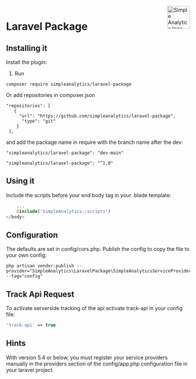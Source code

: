 <a href="https://simpleanalytics.com/?ref=github.com/simpleanalytics/django-plugin">
  <img src="https://assets.simpleanalytics.com/images/logos/logo-github-readme.png" alt="Simple Analytics logo" align="right" height="62" />
</a>

# Laravel Package

## Installing it

Install the plugin:

1. Run
```console
composer require simpleanalytics/laravel-package
```

Or add repositories in composer.json

```
"repositories": [
   {
     "url": "https://github.com/simpleanalytics/laravel-package",
      "type": "git"
    }
 ],
 ```

and add the package name in require with the branch name after the dev:

`"simpleanalytics/laravel-package": "dev-main"`

`"simpleanalytics/laravel-package": "^1.0"`


## Using it

Include the scripts before your end body tag in your .blade template:
```php
    ...
    @include('SimpleAnalytics::scripts')
</body>
```
## Configuration
The defaults are set in config/cors.php. Publish the config to copy the file to your own config:
```console
php artisan vendor:publish --provider="SimpleAnalytics\LaravelPackage\SimpleAnalyticsServiceProvider" --tag="config"
```

## Track Api Request
To activate serverside tracking of the api activate track-api in your config file:
```php
'track-api' => true
```

## Hints
With version 5.4 or below, you must register your service providers manually in the providers section of the config/app.php configuration file in your laravel project.

